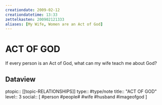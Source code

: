 ```yaml
---
creationdate: 2009-02-12
creationdatetime: 13:33
zettelkasten: 200902121333
aliases: [My Wife, Women are an Act of God]
---
```

# ACT OF GOD
If every person is an Act of God, what can my wife teach me about God?

## Dataview
ptopic:: [[topic-RELATIONSHIPS]]
type:: #type/note
title:: "ACT OF GOD"
level:: 3
social:: [ #person #people# #wife #husband #imageofgod ]